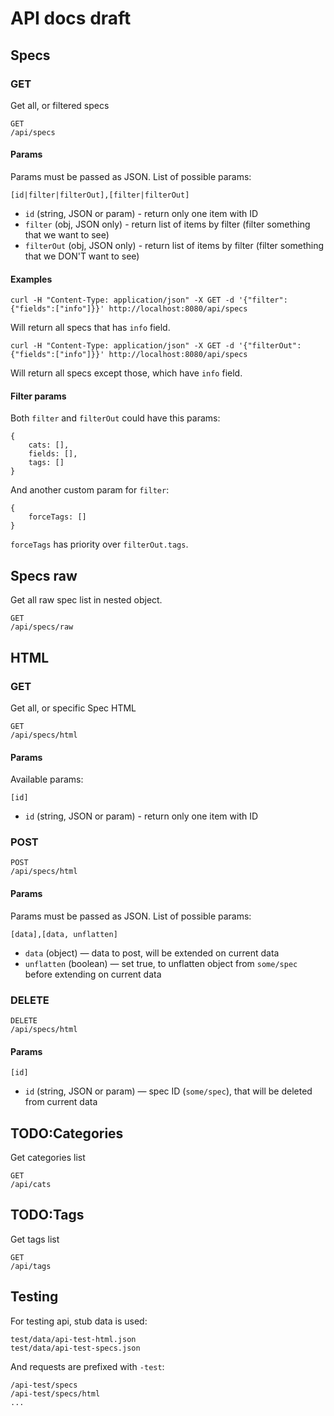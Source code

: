 # API docs draft

## Specs

### GET

Get all, or filtered specs

```
GET
/api/specs
```

#### Params

Params must be passed as JSON. List of possible params:

```
[id|filter|filterOut],[filter|filterOut]
```

* `id` (string, JSON or param) - return only one item with ID
* `filter` (obj, JSON only) - return list of items by filter (filter something that we want to see)
* `filterOut` (obj, JSON only) - return list of items by filter (filter something that we DON'T want to see)

#### Examples

```
curl -H "Content-Type: application/json" -X GET -d '{"filter":{"fields":["info"]}}' http://localhost:8080/api/specs
```

Will return all specs that has `info` field.

```
curl -H "Content-Type: application/json" -X GET -d '{"filterOut":{"fields":["info"]}}' http://localhost:8080/api/specs
```

Will return all specs except those, which have `info` field.


#### Filter params

Both `filter` and `filterOut` could have this params:

```
{
    cats: [],
    fields: [],
    tags: []
}
```

And another custom param for `filter`:

```
{
    forceTags: []
}
```

`forceTags` has priority over `filterOut.tags`.

## Specs raw

Get all raw spec list in nested object.

```
GET
/api/specs/raw
```

## HTML

### GET

Get all, or specific Spec HTML

```
GET
/api/specs/html
```

#### Params

Available params:

```
[id]
```

* `id` (string, JSON or param) - return only one item with ID

### POST

```
POST
/api/specs/html
```

#### Params

Params must be passed as JSON. List of possible params:

```
[data],[data, unflatten]
```

* `data` (object) — data to post, will be extended on current data
* `unflatten` (boolean) — set true, to unflatten object from `some/spec` before extending on current data

### DELETE

```
DELETE
/api/specs/html
```

#### Params

```
[id]
```

* `id` (string, JSON or param) — spec ID (`some/spec`), that will be deleted from current data

## TODO:Categories

Get categories list

```
GET
/api/cats
```

## TODO:Tags

Get tags list

```
GET
/api/tags
```

## Testing

For testing api, stub data is used:

```
test/data/api-test-html.json
test/data/api-test-specs.json
```

And requests are prefixed with `-test`:

```
/api-test/specs
/api-test/specs/html
...
```